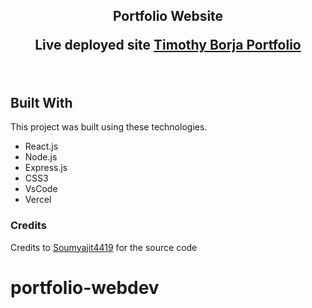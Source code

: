 <h2 align="center">
  Portfolio Website<br/>

  Live deployed site [Timothy Borja Portfolio](https://portfoliowebdev.herokuapp.com/) 
  
</h2>

<br/>

## Built With


This project was built using these technologies.

- React.js
- Node.js
- Express.js
- CSS3
- VsCode
- Vercel


### Credits

Credits to [Soumyajit4419](https://github.com/soumyajit4419/Portfolio) for the source code
# portfolio-webdev
